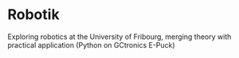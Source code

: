 # Robotik
Exploring robotics at the  University of Fribourg, merging theory with practical application (Python on GCtronics E-Puck)
